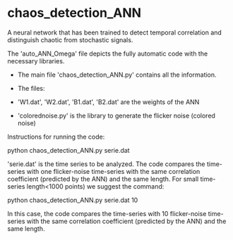 # chaos_detection_ANN
A neural network that has been trained to detect temporal correlation and distinguish chaotic from stochastic signals.

The 'auto_ANN_Omega' file depicts the fully automatic code with the necessary libraries.

- The main file 'chaos_detection_ANN.py' contains all the information.

- The files: 
- 'W1.dat', 'W2.dat', 'B1.dat', 'B2.dat' are the weights of the ANN
- 'colorednoise.py' is the library to generate the flicker noise (colored noise)

Instructions for running the code:

python chaos_detection_ANN.py serie.dat 

'serie.dat' is the time series to be analyzed.
The code compares the time-series with one flicker-noise time-series with the same correlation coefficient (predicted by the ANN)
and the same length.
For small time-series length<1000 points) we suggest the command:

python chaos_detection_ANN.py serie.dat 10 

In this case, the code compares the time-series with 10 flicker-noise time-series with 
the same correlation coefficient (predicted by the ANN) and the same length.




